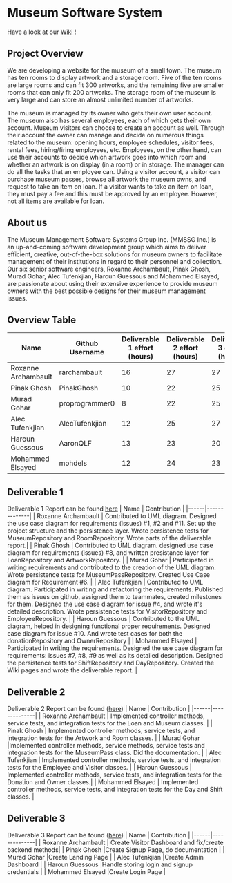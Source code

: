 # Museum Software System
Have a look at our [Wiki](https://github.com/McGill-ECSE321-Fall2022/project-group-02/wiki) !

## Project Overview
We are developing a website for the museum of a small town. The museum has ten rooms to display artwork and a storage room. Five of the ten rooms are large rooms and can fit 300 artworks, and the remaining five are smaller rooms that can only fit 200 artworks. The storage room of the museum is very large and can store an almost unlimited number of artworks.

The museum is managed by its owner who gets their own user account. The museum also has several employees, each of which gets their own account. Museum visitors can choose to create an account as well. Through their account the owner can manage and decide on numerous things related to the museum: opening hours, employee schedules, visitor fees, rental fees, hiring/firing employees, etc. Employees, on the other hand, can use their accounts to decide which artwork goes into which room and whether an artwork is on display (in a room) or in storage. The manager can do all the tasks that an employee can. Using a visitor account, a visitor can purchase museum passes, browse all artwork the museum owns, and request to take an item on loan. If a visitor wants to take an item on loan, they must pay a fee and this must be approved by an employee. However, not all items are available for loan.

## About us
The Museum Management Software Systems Group Inc. (MMSSG Inc.) is an up-and-coming software development group which aims to deliver efficient, creative, out-of-the-box solutions for museum owners to facilitate management of their institutions in regard to their personnel and collection. Our six senior software engineers, Roxanne Archambault, Pinak Ghosh, Murad Gohar, Alec Tufenkjian, Haroun Guessous and Mohammed Elsayed, are passionate about using their extensive experience to provide museum owners with the best possible designs for their museum management issues.

## Overview Table
| Name | Github Username | Deliverable 1 effort (hours) | Deliverable 2 effort (hours) | Deliverable 3 effort (hours) |
|------|---------|------|------|-------|
| Roxanne Archambault | rarchambault | 16 | 27 | 27 |
| Pinak Ghosh | PinakGhosh | 10 | 22 | 25 |
| Murad Gohar | proprogrammer0 | 8 | 22 | 25 |
| Alec Tufenkjian | AlecTufenkjian | 12 | 25 | 27 |
| Haroun Guessous | AaronQLF | 13 | 23 | 20 |
| Mohammed Elsayed | mohdels | 12 | 24 | 23|

## Deliverable 1
Deliverable 1 Report can be found [here](https://github.com/McGill-ECSE321-Fall2022/project-group-02/wiki/Deliverable-1-Report)
| Name | Contribution |
|------|--------------|
| Roxanne Archambault | Contributed to UML diagram. Designed the use case diagram for requirements (issues) #1, #2 and #11. Set up the project structure and the persistence layer. Wrote persistence tests for MuseumRepository and RoomRepository. Wrote parts of the deliverable report.|
| Pinak Ghosh | Contributed to UML diagram. designed use case diagram for requirements (issues) #8, and written presistance layer for LoanRepository and ArtworkRepository. |
| Murad Gohar | Participated in writing requirements and contributed to the creation of the UML diagram. Wrote persistence tests for MuseumPassRepository. Created Use Case diagram for Requirement #6. | 
| Alec Tufenkjian | Contributed to UML diagram. Participated in writing and refactoring the requirements. Published them as issues on github, assigned them to teammates, created milestones for them. Designed the use case diagram for issue #4, and wrote it's detailed description. Wrote persistence tests for VisitorRepository and EmployeeRepository. | 
| Haroun Guessous | Contributed to the UML diagram, helped in designing functional proper requirements. Designed case diagram for issue #10. And wrote test cases for both the donationRepository and OwnerRepository | 
| Mohammed Elsayed | Participated in writing the requirements. Designed the use case diagram for requirements: issues #7, #8, #9 as well as its detailed description. Designed the persistence tests for ShiftRepository and DayRepository. Created the Wiki pages and wrote the deliverable report. | 

## Deliverable 2
Deliverable 2 Report can be found ([here](https://github.com/McGill-ECSE321-Fall2022/project-group-02/wiki/Deliverable-2-Report))
| Name | Contribution |
|------|--------------|
| Roxanne Archambault | Implemented controller methods, service tests, and integration tests for the Loan and Museum classes. |
| Pinak Ghosh | Implemented controller methods, service tests, and integration tests for the Artwork and Room classes. |
| Murad Gohar |Implemented controller methods, service methods, service tests and integration tests for the MuseumPass class. Did the documentation. | 
| Alec Tufenkjian | Implemented controller methods, service tests, and integration tests for the Employee and Visitor classes. | 
| Haroun Guessous | Implemented controller methods, service tests, and integration tests for the Donation and Owner classes.| 
| Mohammed Elsayed | Implemented controller methods, service tests, and integration tests for the Day and Shift classes. | 


## Deliverable 3
Deliverable 3 Report can be found ([here](https://github.com/McGill-ECSE321-Fall2022/project-group-02/wiki/Deliverable-3-Report))
| Name | Contribution |
|------|--------------|
| Roxanne Archambault | Create Visitor Dashboard and fix/create backend methods|
| Pinak Ghosh |Create Signup Page, do documentation |
| Murad Gohar |Create Landing Page | 
| Alec Tufenkjian |Create Admin Dashboard | 
| Haroun Guessous |Handle storing login and signup credentials | 
| Mohammed Elsayed |Create Login Page  | 
